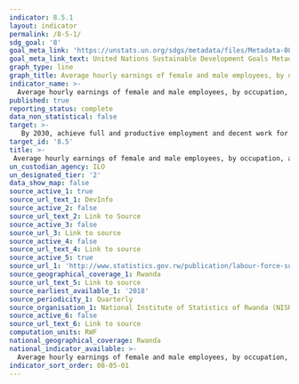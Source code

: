 ```yaml
---
indicator: 8.5.1
layout: indicator
permalink: /8-5-1/
sdg_goal: '8'
goal_meta_link: 'https://unstats.un.org/sdgs/metadata/files/Metadata-08-05-01.pdf'
goal_meta_link_text: United Nations Sustainable Development Goals Metadata (pdf 894kB)
graph_type: line
graph_title: Average hourly earnings of female and male employees, by occupation, age and persons with disabilities
indicator_name: >-
  Average hourly earnings of female and male employees, by occupation, age and persons with disabilities
published: true
reporting_status: complete
data_non_statistical: false
target: >-
   By 2030, achieve full and productive employment and decent work for all women and men, including for young people and persons with disabilities, and equal pay for work of equal value
target_id: '8.5'
title: >-
 Average hourly earnings of female and male employees, by occupation, age and persons with disabilities
un_custodian_agency: ILO
un_designated_tier: '2'
data_show_map: false
source_active_1: true
source_url_text_1: DevInfo
source_active_2: false
source_url_text_2: Link to Source
source_active_3: false
source_url_3: Link to source
source_active_4: false
source_url_text_4: Link to source
source_active_5: true
source_url_1: 'http://www.statistics.gov.rw/publication/labour-force-survey-trends-august-2018'
source_geographical_coverage_1: Rwanda
source_url_text_5: Link to source
source_earliest_available_1: '2018'
source_periodicity_1: Quarterly
source_organisation_1: National Institute of Statistics of Rwanda (NISR)
source_active_6: false
source_url_text_6: Link to source
computation_units: RWF
national_geographical_coverage: Rwanda
national_indicator_available: >-
  Average hourly earnings of female and male employees, by occupation, age and persons with disabilities
indicator_sort_order: 08-05-01
---
```

